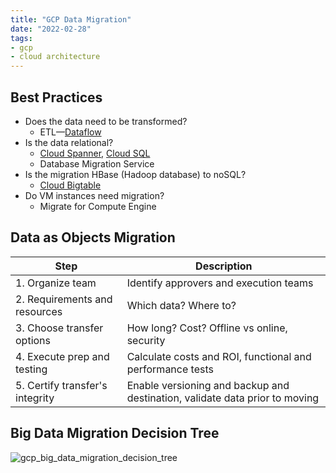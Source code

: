 ```yaml
---
title: "GCP Data Migration"
date: "2022-02-28"
tags:
- gcp
- cloud architecture
---
```


## Best Practices

- Does the data need to be transformed?
	- ETL—[Dataflow](notes/GCP%20Dataflow.md)
- Is the data relational?
	- [Cloud Spanner](notes/GCP%20Cloud%20Spanner.md), [Cloud SQL](notes/GCP%20Cloud%20SQL.md)
	- Database Migration Service
- Is the migration HBase (Hadoop database) to noSQL?
	- [Cloud Bigtable](notes/GCP%20Cloud%20Bigtable.md)
- Do VM instances need migration?
	- Migrate for Compute Engine

## Data as Objects Migration

| Step                            | Description                                                                 |
| ------------------------------- | --------------------------------------------------------------------------- |
| 1. Organize team                | Identify approvers and execution teams                                      |
| 2. Requirements and resources   | Which data? Where to?                                                       |
| 3. Choose transfer options      | How long? Cost? Offline vs online, security                                 |
| 4. Execute prep and testing     | Calculate costs and ROI, functional and performance tests                   |
| 5. Certify transfer's integrity | Enable versioning and backup and destination, validate data prior to moving |

## Big Data Migration Decision Tree

![gcp_big_data_migration_decision_tree](files/gcp_big_data_migration_decision_tree.svg)
